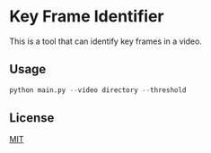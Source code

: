 # Key Frame Identifier

This is a tool that can identify key frames in a video. 


## Usage

```python
python main.py --video directory --threshold
```

## License
[MIT](https://choosealicense.com/licenses/mit/)